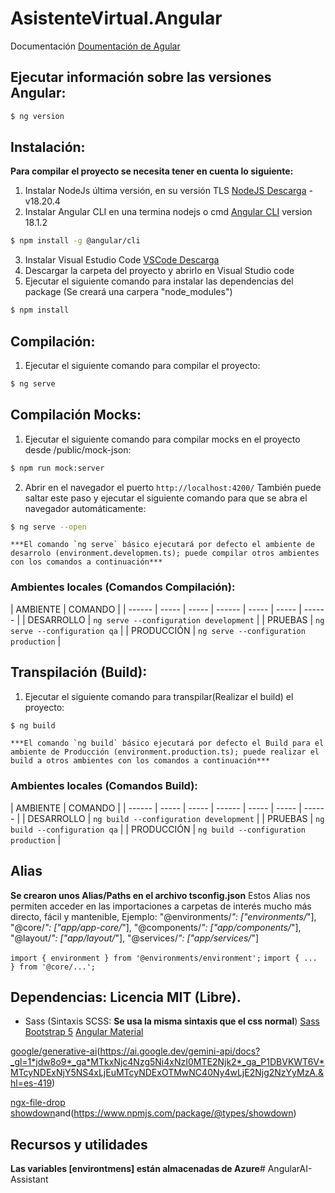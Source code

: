 # AsistenteVirtual.Angular
Documentación [Doumentación de Agular](https://angular.io/docs)


## Ejecutar información sobre las versiones Angular:
````sh
$ ng version
````


## Instalación:
**Para compilar el proyecto se necesita tener en cuenta lo siguiente:**

1. Instalar NodeJs última versión, en su versión TLS [NodeJS Descarga](https://angular.io/docs) - v18.20.4
2. Instalar Angular CLI en una termina nodejs o cmd [Angular CLI](https://github.com/angular/angular-cli) version 18.1.2
````sh
$ npm install -g @angular/cli
````
3. Instalar Visual Estudio Code [VSCode Descarga](https://code.visualstudio.com/)
4. Descargar la carpeta del proyecto y abrirlo en Visual Studio code
5. Ejecutar el siguiente comando para instalar las dependencias del package (Se creará una carpera "node_modules")
````sh
$ npm install
````


## Compilación:
1. Ejecutar el siguiente comando para compilar el proyecto:
````sh
$ ng serve
````

## Compilación Mocks:
1. Ejecutar el siguiente comando para compilar mocks en el proyecto desde /public/mock-json:
````sh
$ npm run mock:server
````

2. Abrir en el navegador el puerto `http://localhost:4200/`
También puede saltar este paso y ejecutar el siguiente comando para que se abra el navegador automáticamente:
````sh
$ ng serve --open
````
	***El comando `ng serve` básico ejecutará por defecto el ambiente de desarrolo (environment.developmen.ts); puede compilar otros ambientes con los comandos a continuación***
### Ambientes locales (Comandos Compilación):
| AMBIENTE | COMANDO |
| ------ | ----- | ----- | ------ | ----- | ----- | ------ |
| DESARROLLO     | `ng serve --configuration development`  |
| PRUEBAS        | `ng serve --configuration qa`           |
| PRODUCCIÓN     | `ng serve --configuration production`   |


## Transpilación (Build):
1. Ejecutar el siguiente comando para transpilar(Realizar el build) el proyecto:
````sh
$ ng build
````
	***El comando `ng build` básico ejecutará por defecto el Build para el ambiente de Producción (environment.production.ts); puede realizar el build a otros ambientes con los comandos a continuación***
### Ambientes locales (Comandos Build):
| AMBIENTE | COMANDO |
| ------ | ----- | ----- | ------ | ----- | ----- | ------ |
| DESARROLLO     | `ng build --configuration development`  |
| PRUEBAS        | `ng build --configuration qa`           |
| PRODUCCIÓN     | `ng build --configuration production`   |


## Alias
**Se crearon unos Alias/Paths en el archivo tsconfig.json**
Estos Alias nos permiten acceder en las importaciones a carpetas de interés mucho más directo, fácil y mantenible, Ejemplo:
"@environments/*": ["environments/*"],
"@core/*": ["app/app-core/*"],
"@components/*": ["app/components/*"],
"@layout/*": ["app/layout/*"],
"@services/*": ["app/services/*"]

`import { environment } from '@environments/environment';`
`import { ... } from '@core/...';`

## Dependencias: Licencia MIT (Libre).
- Sass (Sintaxis SCSS: **Se usa la misma sintaxis que el css normal**)
[Sass](https://sass-lang.com/documentation)
[Bootstrap 5](https://getbootstrap.com/docs/5.0/getting-started/introduction/)
[Angular Material](https://material.angular.io/)

[google/generative-ai](https://aistudio.google.com/)(https://ai.google.dev/gemini-api/docs?_gl=1*jdw8o9*_ga*MTkxNjc4Nzg5Ni4xNzI0MTE2Njk2*_ga_P1DBVKWT6V*MTcyNDExNjY5NS4xLjEuMTcyNDExOTMwNC40Ny4wLjE2Njg2NzYyMzA.&hl=es-419)

[ngx-file-drop](https://www.npmjs.com/package/ngx-file-drop)
[showdown](https://www.npmjs.com/package/showdown)and(https://www.npmjs.com/package/@types/showdown)

## Recursos y utilidades
**Las variables [environtmens] están almacenadas de Azure**# AngularAI-Assistant
